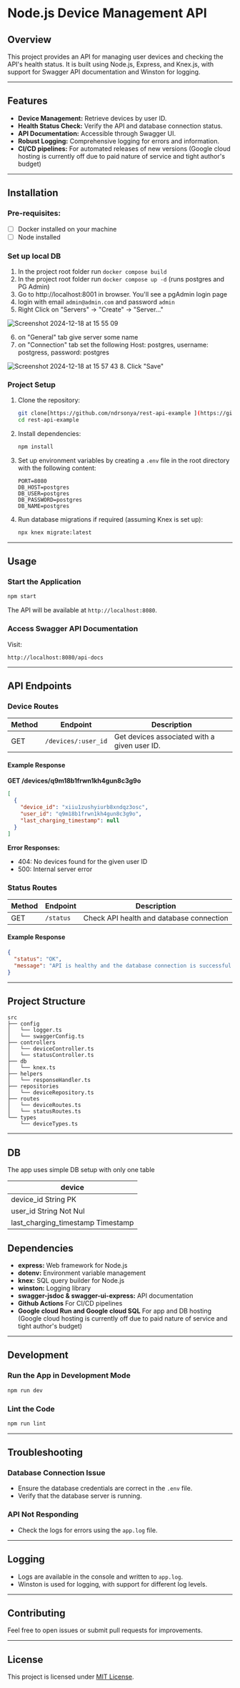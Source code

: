 # Node.js Device Management API

## Overview
This project provides an API for managing user devices and checking the API's health status. It is built using Node.js, Express, and Knex.js, with support for Swagger API documentation and Winston for logging.

---

## Features
- **Device Management:** Retrieve devices by user ID.
- **Health Status Check:** Verify the API and database connection status.
- **API Documentation:** Accessible through Swagger UI.
- **Robust Logging:** Comprehensive logging for errors and information.
- **CI/CD pipelines:** For automated releases of new versions (Google cloud hosting is currently off due to paid nature of service and tight author's budget)


---

## Installation
### Pre-requisites:
- [ ] Docker installed on your machine
- [ ] Node installed

### Set up local DB
1. In the project root folder run `docker compose build`
2. In the project root folder run `docker compose up -d` (runs postgres and PG Admin)
3. Go to http://localhost:8001 in browser. You'll see a pgAdmin login page
4. login with email `admin@admin.com` and password `admin`
5. Right Click on "Servers" -> "Create" -> "Server..."

  ![Screenshot 2024-12-18 at 15 55 09](https://github.com/user-attachments/assets/2c8e0d9e-6173-4b32-90c9-1d30c970bdfd)

6. on "General" tab give server some name
7. on "Connection" tab set the following Host: postgres, username: postgress, password: postgres

  ![Screenshot 2024-12-18 at 15 57 43](https://github.com/user-attachments/assets/b72598a8-c47d-4461-8c25-0133e39c4b79)
8. Click "Save"

### Project Setup
1. Clone the repository:
   ```bash
   git clone[https://github.com/ndrsonya/rest-api-example ](https://github.com/ndrsonya/rest-api-example)
   cd rest-api-example
   ```

2. Install dependencies:
   ```bash
   npm install
   ```

3. Set up environment variables by creating a `.env` file in the root directory with the following content:
   ```env
   PORT=8080
   DB_HOST=postgres
   DB_USER=postgres
   DB_PASSWORD=postgres
   DB_NAME=postgres
   ```

4. Run database migrations if required (assuming Knex is set up):
   ```bash
   npx knex migrate:latest
   ```

---

## Usage

### Start the Application
```bash
npm start
```
The API will be available at `http://localhost:8080`.

### Access Swagger API Documentation
Visit:
```
http://localhost:8080/api-docs
```

---

## API Endpoints

### **Device Routes**
| Method | Endpoint            | Description                                       |
|--------|---------------------|---------------------------------------------------|
| GET    | `/devices/:user_id`  | Get devices associated with a given user ID.     |

#### Example Response
**GET /devices/q9m18b1frwn1kh4gun8c3g9o**
```json
[
  {
    "device_id": "xiiu1zushyiurb8xndqz3osc",
    "user_id": "q9m18b1frwn1kh4gun8c3g9o",
    "last_charging_timestamp": null
  }
]
```
**Error Responses:**
- 404: No devices found for the given user ID
- 500: Internal server error

### **Status Routes**
| Method | Endpoint | Description                               |
|--------|----------|-------------------------------------------|
| GET    | `/status` | Check API health and database connection |

#### Example Response
```json
{
  "status": "OK",
  "message": "API is healthy and the database connection is successful!"
}
```

---

## Project Structure
```
src
├── config
│   └── logger.ts
│   └── swaggerConfig.ts
├── controllers
│   └── deviceController.ts
│   └── statusController.ts
├── db
│   └── knex.ts
├── helpers
│   └── responseHandler.ts
├── repositories
│   └── deviceRepository.ts
├── routes
│   └── deviceRoutes.ts
│   └── statusRoutes.ts
└── types
    └── deviceTypes.ts
```

---

## DB
The app uses simple DB setup with only one table 

|               device              |                    
|-----------------------------------|
|device_id String PK                |
|user_id String Not Nul             |
|last_charging_timestamp   Timestamp|

## Dependencies
- **express:** Web framework for Node.js
- **dotenv:** Environment variable management
- **knex:** SQL query builder for Node.js
- **winston:** Logging library
- **swagger-jsdoc & swagger-ui-express:** API documentation
- **Github Actions** For CI/CD pipelines
- **Google cloud Run and Google cloud SQL** For app and DB hosting (Google cloud hosting is currently off due to paid nature of service and tight author's budget)


---

## Development

### Run the App in Development Mode
```bash
npm run dev
```

### Lint the Code
```bash
npm run lint
```

---

## Troubleshooting

### Database Connection Issue
- Ensure the database credentials are correct in the `.env` file.
- Verify that the database server is running.

### API Not Responding
- Check the logs for errors using the `app.log` file.

---

## Logging
- Logs are available in the console and written to `app.log`.
- Winston is used for logging, with support for different log levels.

---

## Contributing
Feel free to open issues or submit pull requests for improvements.

---

## License
This project is licensed under [MIT License](LICENSE).

